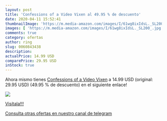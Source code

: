 ```yaml
---
layout: post
title: 'Confessions of a Video Vixen al 49.95 % de descuento'
date: 2020-04-11 15:52:41
thumbnailImage: 'https://m.media-amazon.com/images/I/61wg8ixIdsL._SL200_.jpg'
images: [ 'https://m.media-amazon.com/images/I/61wg8ixIdsL._SL200_.jpg' ]
comments: true
category: ofertas
author: ring
slug: 0060843438
description:
actualPrice: 14.99 USD
comparePrice: 29.95 USD
inStock: true
---
```


Ahora mismo tienes [Confessions of a Video Vixen](https://www.amazon.com/dp/0060843438/?tag=redken08-20) a 14.99 USD (original: 29.95 USD) (49.95 %  de descuento) en el siguiente enlace!

[![](https://m.media-amazon.com/images/I/61wg8ixIdsL._SL200_.jpg)](https://www.amazon.com/dp/0060843438/?tag=redken08-20)

[Visítala!!!](https://www.amazon.com/dp/0060843438/?tag=redken08-20)

[Consulta otras ofertas en nuestro canal de telegram](https://t.me/s/ofertas25)
